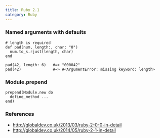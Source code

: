 ```yaml
---
title: Ruby 2.1
category: Ruby
---
```


### Named arguments with defaults

    # length is required
    def pad(num, length:, char: "0")
      num.to_s.rjust(length, char)
    end

    pad(42, length: 6)   #=> "000042"
    pad(42)              #=> #<ArgumentError: missing keyword: length>

### Module.prepend

    prepend(Module.new do
      define_method ...
    end)

### References

 * http://globaldev.co.uk/2013/03/ruby-2-0-0-in-detail
 * http://globaldev.co.uk/2014/05/ruby-2-1-in-detail
